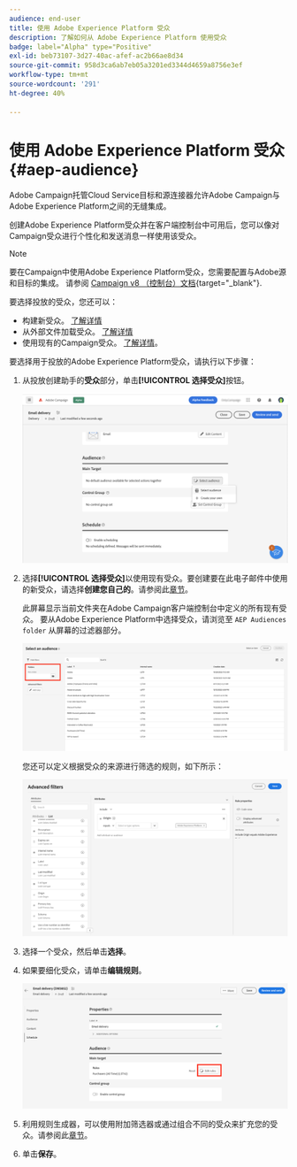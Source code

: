 ```yaml
---
audience: end-user
title: 使用 Adobe Experience Platform 受众
description: 了解如何从 Adobe Experience Platform 使用受众
badge: label="Alpha" type="Positive"
exl-id: beb73107-3d27-40ac-afef-ac2b66ae8d34
source-git-commit: 958d3ca6ab7eb05a3201ed3344d4659a8756e3ef
workflow-type: tm+mt
source-wordcount: '291'
ht-degree: 40%

---
```


# 使用 Adobe Experience Platform 受众{#aep-audience}

Adobe Campaign托管Cloud Service目标和源连接器允许Adobe Campaign与Adobe Experience Platform之间的无缝集成。

创建Adobe Experience Platform受众并在客户端控制台中可用后，您可以像对Campaign受众进行个性化和发送消息一样使用该受众。

>[!NOTE]
>
>要在Campaign中使用Adobe Experience Platform受众，您需要配置与Adobe源和目标的集成。 请参阅 [Campaign v8 （控制台）文档](https://experienceleague.adobe.com/docs/campaign/campaign-v8/connect/ac-aep.html){target="_blank"}.


要选择投放的受众，您还可以：

* 构建新受众。 [了解详情](segment-builder.md)
* 从外部文件加载受众。 [了解详情](file-audience.md)
* 使用现有的Campaign受众。 [了解详情](add-audience.md)。

要选择用于投放的Adobe Experience Platform受众，请执行以下步骤：

1. 从投放创建助手的&#x200B;**受众**&#x200B;部分，单击&#x200B;**[!UICONTROL 选择受众]**&#x200B;按钮。

   ![](assets/create-audience.png)

1. 选择&#x200B;**[!UICONTROL 选择受众]**&#x200B;以使用现有受众。要创建要在此电子邮件中使用的新受众，请选择&#x200B;**创建您自己的**。请参阅此[章节](segment-builder.md)。

   此屏幕显示当前文件夹在Adobe Campaign客户端控制台中定义的所有现有受众。 要从Adobe Experience Platform中选择受众，请浏览至 `AEP Audiences folder` 从屏幕的过滤器部分。

   ![](assets/select-audience-folder.png)

   您还可以定义根据受众的来源进行筛选的规则，如下所示：

   ![](assets/filter-on-aep-audience.png)

1. 选择一个受众，然后单击&#x200B;**选择**。

1. 如果要细化受众，请单击&#x200B;**编辑规则**。

   ![](assets/refine-audience.png)

1. 利用规则生成器，可以使用附加筛选器或通过组合不同的受众来扩充您的受众。请参阅此[章节](segment-builder.md)。

1. 单击&#x200B;**保存**。


